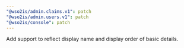 ```yaml
---
"@wso2is/admin.claims.v1": patch
"@wso2is/admin.users.v1": patch
"@wso2is/console": patch
---
```


Add support to reflect display name and display order of basic details.
